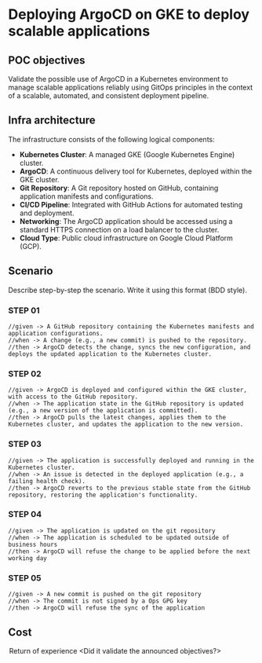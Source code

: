 # Deploying ArgoCD on GKE to deploy scalable applications

## POC objectives

Validate the possible use of ArgoCD in a Kubernetes environment to manage scalable applications reliably using GitOps principles in the context of a scalable, automated, and consistent deployment pipeline.

## Infra architecture

The infrastructure consists of the following logical components:

- **Kubernetes Cluster**: A managed GKE (Google Kubernetes Engine) cluster.
- **ArgoCD**: A continuous delivery tool for Kubernetes, deployed within the GKE cluster.
- **Git Repository**: A Git repository hosted on GitHub, containing application manifests and configurations.
- **CI/CD Pipeline**: Integrated with GitHub Actions for automated testing and deployment.
- **Networking**: The ArgoCD application should be accessed using a standard HTTPS connection on a load balancer to the cluster.
- **Cloud Type**: Public cloud infrastructure on Google Cloud Platform (GCP).

## Scenario

Describe step-by-step the scenario. Write it using this format (BDD style).

### STEP 01

```
//given -> A GitHub repository containing the Kubernetes manifests and application configurations.
//when -> A change (e.g., a new commit) is pushed to the repository.
//then -> ArgoCD detects the change, syncs the new configuration, and deploys the updated application to the Kubernetes cluster.
```

### STEP 02

```
//given -> ArgoCD is deployed and configured within the GKE cluster, with access to the GitHub repository.
//when -> The application state in the GitHub repository is updated (e.g., a new version of the application is committed).
//then -> ArgoCD pulls the latest changes, applies them to the Kubernetes cluster, and updates the application to the new version.
```

### STEP 03

```
//given -> The application is successfully deployed and running in the Kubernetes cluster.
//when -> An issue is detected in the deployed application (e.g., a failing health check).
//then -> ArgoCD reverts to the previous stable state from the GitHub repository, restoring the application's functionality.
```

### STEP 04

```
//given -> The application is updated on the git repository 
//when -> The application is scheduled to be updated outside of business hours
//then -> ArgoCD will refuse the change to be applied before the next working day
```

### STEP 05

```
//given -> A new commit is pushed on the git repository
//when -> The commit is not signed by a Ops GPG key
//then -> ArgoCD will refuse the sync of the application
```

## Cost

<analysis of load-related costs.>

<option to reduce or adapt costs (practices, subscription)>

## Return of experience

<take a position on the poc that has been produced.>

<Did it validate the announced objectives?>
